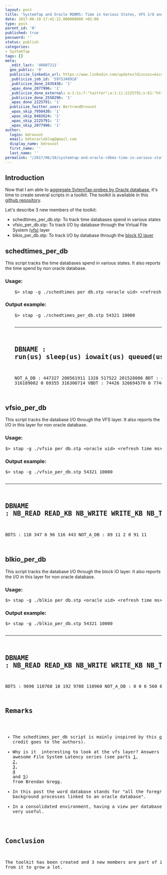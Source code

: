 ```yaml
---
layout: post
title: 'SystemTap and Oracle RDBMS: Time in Various States, VFS I/O and Block I/O'
date: 2017-06-10 17:41:22.000000000 +02:00
type: post
parent_id: '0'
published: true
password: ''
status: publish
categories:
- SystemTap
tags: []
meta:
  _edit_last: '40807211'
  geo_public: '0'
  publicize_linkedin_url: https://www.linkedin.com/updates?discuss=&scope=16310177&stype=M&topic=6279346573159866368&type=U&a=bBSW
  _publicize_job_id: '5975340918'
  _publicize_done_2435436: '1'
  _wpas_done_2077996: '1'
  _publicize_done_external: a:1:{s:7:"twitter";a:1:{i:2225791;s:61:"https://twitter.com/BertrandDrouvot/status/873580884565393410";}}
  _publicize_done_2558296: '1'
  _wpas_done_2225791: '1'
  publicize_twitter_user: BertrandDrouvot
  _wpas_skip_7950430: '1'
  _wpas_skip_8482624: '1'
  _wpas_skip_2225791: '1'
  _wpas_skip_2077996: '1'
author:
  login: bdrouvot
  email: bdtoracleblog@gmail.com
  display_name: bdrouvot
  first_name: ''
  last_name: ''
permalink: "/2017/06/10/systemtap-and-oracle-rdbms-time-in-various-states-vfs-io-and-block-io/"
---
```

<h2>Introduction</h2>
<p>Now that I am able to <a href="https://bdrouvot.wordpress.com/2017/06/05/systemtap-aggregate-by-database/" target="_blank" rel="noopener">aggregate SytemTap probes by Oracle database</a>, it's time to create several scripts in a toolkit. The toolkit is available in this <a href="https://github.com/bdrouvot/SystemTap" target="_blank" rel="noopener">github repository</a>.</p>
<p>Let's describe 3 new members of the toolkit:</p>
<ul>
<li>schedtimes_per_db.stp: To track time databases spend in various states</li>
<li>vfsio_per_db.stp: To track I/O by database through the Virtual File System (<a href="https://en.wikipedia.org/wiki/Virtual_file_system" target="_blank" rel="noopener">vfs)</a> layer</li>
<li>blkio_per_db.stp: To track I/O by database through the <a href="https://en.wikipedia.org/wiki/I/O_scheduling" target="_blank" rel="noopener">block IO layer</a></li>
</ul>
<h2>schedtimes_per_db</h2>
<p>This script tracks the time databases spend in various states. It also reports the time spend by non oracle database.</p>
<h3>Usage:</h3>
<pre style="padding-left:30px;">$&gt; stap -g ./schedtimes_per_db.stp &lt;oracle uid&gt; &lt;refresh time ms&gt;</pre>
<h3>Output example:</h3>
<pre style="padding-left:30px;">$&gt; stap -g ./schedtimes_per_db.stp 54321 10000

------------------------------------------------------------------
DBNAME    :    run(us)  sleep(us) iowait(us) queued(us)  total(us)
------------------------------------------------------------------
NOT_A_DB  :     447327  200561911       1328     517522  201528088
BDT       :      42277  316189082          0      69355  316300714
VBDT      :      74426  326694570          0      77489  326846485


</pre>
<h2>vfsio_per_db</h2>
<p>This script tracks the database I/O through the VFS layer. It also reports the I/O in this layer for non oracle database.</p>
<h3>Usage:</h3>
<pre>$&gt; stap -g ./vfsio_per_db.stp &lt;oracle uid&gt; &lt;refresh time ms&gt;</pre>
<h3>Output example:</h3>
<pre>$&gt; stap -g ./vfsio_per_db.stp 54321 10000

------------------------------------------------------------------------
DBNAME      : NB_READ   READ_KB   NB_WRITE  WRITE_KB  NB_TOTAL  TOTAL_KB
------------------------------------------------------------------------
BDTS        : 110       347       6         96        116       443
NOT_A_DB    : 89        11        2         0         91        11

</pre>
<h2>blkio_per_db</h2>
<p>This script tracks the database I/O through the block IO layer. It also reports the I/O in this layer for non oracle database.</p>
<h3>Usage:</h3>
<pre>$&gt; stap -g ./blkio_per_db.stp &lt;oracle uid&gt; &lt;refresh time ms&gt;</pre>
<h3>Output example:</h3>
<pre>$&gt; stap -g ./blkio_per_db.stp 54321 10000

------------------------------------------------------------------------
DBNAME      : NB_READ   READ_KB   NB_WRITE  WRITE_KB  NB_TOTAL  TOTAL_KB
------------------------------------------------------------------------
BDTS : 9690 110768 18 192 9708 110960 NOT\_A\_DB : 0 0 6 560 6 560

## Remarks

- The&nbsp;schedtimes\_per\_db script is mainly inspired by this [one](https://sourceware.org/systemtap/examples/process/schedtimes.stp)&nbsp;(full credit goes to the authors).
- Why is it &nbsp;interesting to look at the vfs layer? Answers are in this awesome File System Latency series (see parts [1](http://dtrace.org/blogs/brendan/2011/05/11/file-system-latency-part-1/), [2](http://dtrace.org/blogs/brendan/2011/05/13/file-system-latency-part-2/), [3](http://dtrace.org/blogs/brendan/2011/05/18/file-system-latency-part-3/), [4](http://dtrace.org/blogs/brendan/2011/05/24/file-system-latency-part-4/) and [5](http://dtrace.org/blogs/brendan/2011/06/03/file-system-latency-part-5/)) from Brendan Gregg.
- In this post the word database stands for "all the foreground and background processes linked to an oracle database".
- In a consolidated environment, having a view per database can be very useful.

## Conclusion

The toolkit has been created and 3 new members are part of it. Expect from it to grow a lot.

